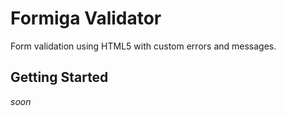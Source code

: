 # Formiga Validator

Form validation using HTML5 with custom errors and messages.

## Getting Started

_soon_

